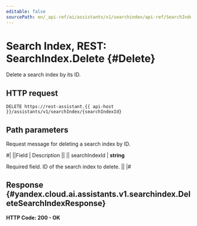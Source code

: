 ```yaml
---
editable: false
sourcePath: en/_api-ref/ai/assistants/v1/searchindex/api-ref/SearchIndex/delete.md
---
```


# Search Index, REST: SearchIndex.Delete {#Delete}

Delete a search index by its ID.

## HTTP request

```
DELETE https://rest-assistant.{{ api-host }}/assistants/v1/searchIndex/{searchIndexId}
```

## Path parameters

Request message for deleting a search index by ID.

#|
||Field | Description ||
|| searchIndexId | **string**

Required field. ID of the search index to delete. ||
|#

## Response {#yandex.cloud.ai.assistants.v1.searchindex.DeleteSearchIndexResponse}

**HTTP Code: 200 - OK**